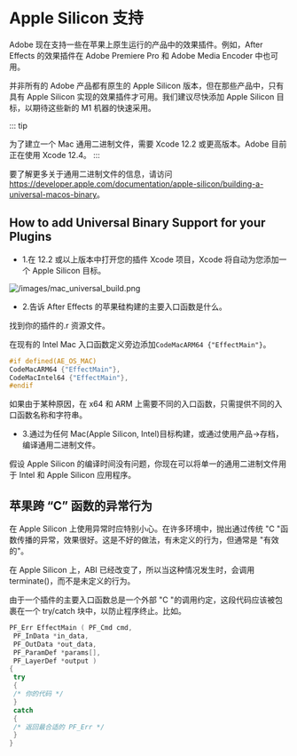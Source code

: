# Apple Silicon 支持

Adobe 现在支持一些在苹果上原生运行的产品中的效果插件。例如，After Effects 的效果插件在 Adobe Premiere Pro 和 Adobe Media Encoder 中也可用。

并非所有的 Adobe 产品都有原生的 Apple Silicon 版本，但在那些产品中，只有具有 Apple Silicon 实现的效果插件才可用。我们建议尽快添加 Apple Silicon 目标，以期待这些新的 M1 机器的快速采用。

::: tip

为了建立一个 Mac 通用二进制文件，需要 Xcode 12.2 或更高版本。Adobe 目前正在使用 Xcode 12.4。
:::

要了解更多关于通用二进制文件的信息，请访问<https://developer.apple.com/documentation/apple-silicon/building-a-universal-macos-binary>。

## How to add Universal Binary Support for your Plugins

- 1.在 12.2 或以上版本中打开您的插件 Xcode 项目，Xcode 将自动为您添加一个 Apple Silicon 目标。

![/images/mac_universal_build.png](/images/mac_universal_build.png)

- 2.告诉 After Effects 的苹果硅构建的主要入口函数是什么。

找到你的插件的.r 资源文件。

在现有的 Intel Mac 入口函数定义旁边添加`CodeMacARM64 {"EffectMain"}`。

```cpp
#if defined(AE_OS_MAC)
CodeMacARM64 {"EffectMain"},
CodeMacIntel64 {"EffectMain"},
#endif
```

如果由于某种原因，在 x64 和 ARM 上需要不同的入口函数，只需提供不同的入口函数名称和字符串。

- 3.通过为任何 Mac(Apple Silicon, Intel)目标构建，或通过使用产品->存档，编译通用二进制文件。

假设 Apple Silicon 的编译时间没有问题，你现在可以将单一的通用二进制文件用于 Intel 和 Apple Silicon 应用程序。

## 苹果跨 “C” 函数的异常行为

在 Apple Silicon 上使用异常时应特别小心。在许多环境中，抛出通过传统 "C "函数传播的异常，效果很好。这是不好的做法，有未定义的行为，但通常是 "有效的"。

在 Apple Silicon 上，ABI 已经改变了，所以当这种情况发生时，会调用 terminate()，而不是未定义的行为。

由于一个插件的主要入口函数总是一个外部 "C "的调用约定，这段代码应该被包裹在一个 try/catch 块中，以防止程序终止。比如。

```cpp
PF_Err EffectMain ( PF_Cmd cmd,
 PF_InData *in_data,
 PF_OutData *out_data,
 PF_ParamDef *params[],
 PF_LayerDef *output )
{
 try
 {
 /* 你的代码 */
 }
 catch
 {
 /* 返回最合适的 PF_Err */
 }
}

```
